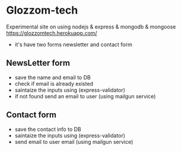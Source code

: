 # Glozzom-tech
Experimental site on using nodejs &amp; express &amp; mongodb &amp; mongoose
https://glozzomtech.herokuapp.com/
* it's have two forms newsletter and contact form

## NewsLetter form
 
* save the name and email to DB
* check if email is already existed
* saintaize the inputs using (express-validator)
* if not found send an email to user (using mailgun service)

## Contact form
* save the contact info to DB
* saintaize the inputs using (express-validator)
* send email to user email (using mailgun service)
